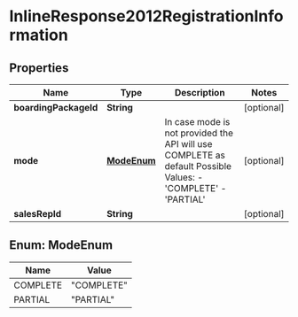 
# InlineResponse2012RegistrationInformation

## Properties
Name | Type | Description | Notes
------------ | ------------- | ------------- | -------------
**boardingPackageId** | **String** |  |  [optional]
**mode** | [**ModeEnum**](#ModeEnum) | In case mode is not provided the API will use COMPLETE as default Possible Values:   - &#39;COMPLETE&#39;   - &#39;PARTIAL&#39;  |  [optional]
**salesRepId** | **String** |  |  [optional]


<a name="ModeEnum"></a>
## Enum: ModeEnum
Name | Value
---- | -----
COMPLETE | &quot;COMPLETE&quot;
PARTIAL | &quot;PARTIAL&quot;



